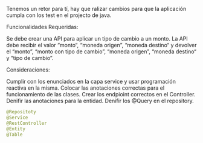 Tenemos un retor para tí, hay que ralizar cambios para que la aplicación cumpla con los test en el projecto de java.

Funcionalidades Requeridas:

Se debe crear una API para aplicar un tipo de cambio a un monto.
La API debe recibir el valor “monto“, “moneda origen”, “moneda destino“ y devolver el “monto”, “monto con tipo de cambio”, “moneda origen”, “moneda destino“  y “tipo de cambio”.

Consideraciones:

Cumplir con los enunciados en la capa service y usar programación reactiva en la misma.
Colocar las anotaciones correctas para el funcionamiento de las clases.
Crear los endpioint correctos en el Controller.
Denifir las anotaciones para la entidad.
Denifir los @Query en el repository.


```java
@Repositoty
@Service
@RestController
@Entity
@Table
```